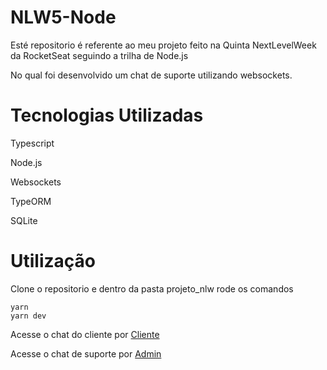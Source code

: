 # NLW5-Node
Esté repositorio é referente ao meu projeto feito na Quinta NextLevelWeek da RocketSeat seguindo a trilha de Node.js

No qual foi desenvolvido um chat de suporte utilizando websockets.

# Tecnologias Utilizadas
Typescript

Node.js

Websockets

TypeORM

SQLite

# Utilização
Clone o repositorio e dentro da pasta projeto_nlw rode os comandos

```
yarn 
yarn dev
```
Acesse o chat do cliente por [Cliente](http://localhost:3333/pages/client)

Acesse o chat de suporte por [Admin](http://localhost:3333/pages/admin)

